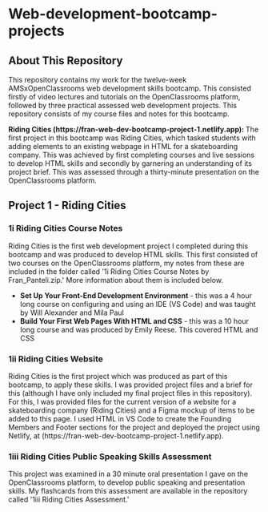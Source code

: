 # Web-development-bootcamp-projects

<h2> About This Repository </h2>

<p>This repository contains my work for the twelve-week AMSxOpenClassrooms web development skills bootcamp. This consisted firstly of video lectures and tutorials on the OpenClassrooms platform, followed by three practical assessed web development projects. This repository consists of my course files and notes for this bootcamp.</p>  

<p> <strong>Riding Cities (https://fran-web-dev-bootcamp-project-1.netlify.app): </strong>The first project in this bootcamp was Riding Cities, which tasked students with adding elements to an existing webpage in HTML for a skateboarding company. This was achieved by first completing courses and live sessions to develop HTML skills and secondly by garnering an understanding of its project brief. This was assessed through a thirty-minute presentation on the OpenClassrooms platform.</p>  



<h2> Project 1 - Riding Cities  </h2>
<h3>1i Riding Cities Course Notes</h3>
<p>Riding Cities is the first web development project I completed during this bootcamp and was produced to develop HTML skills. This first consisted of two courses on the OpenClassrooms platform, my notes from these are included in the folder called '1i Riding Cities Course Notes by Fran_Panteli.zip.' More information about them is included below. </p>
  <ul>
  <li><strong>Set Up Your Front-End Development Environment</strong> - this was a 4 hour long course on configuring and using an IDE (VS Code) and was taught by Will Alexander and Mila Paul</li> 
  <li><strong>Build Your First Web Pages With HTML and CSS</strong> - this was a 10 hour long course and was produced by Emily Reese. This covered HTML and CSS</li>
  </ul> 
<h3>1ii Riding Cities Website</h3>
<p> Riding Cities is the first project which was produced as part of this bootcamp, to apply these skills. I was provided project files and a brief for this (although I have only included my final project files in this repository). For this, I was provided files for the current version of a website for a skateboarding company (Riding Cities) and a Figma mockup of items to be added to this page. I used HTML in VS Code to create the Founding Members and Footer sections for the project and deployed the project using Netlify, at (https://fran-web-dev-bootcamp-project-1.netlify.app). </p>
<h3>1iii Riding Cities Public Speaking Skills Assessment</h3>
<p> This project was examined in a 30 minute oral presentation I gave on the OpenClassrooms platform, to develop public speaking and presentation skills. My flashcards from this assessment are available in the repository called '1iii Riding Cities Assessment.' </p>
